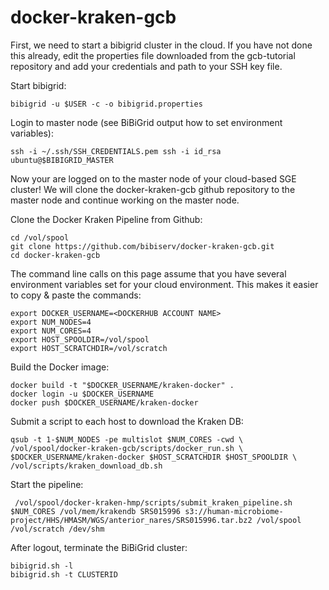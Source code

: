 docker-kraken-gcb
=================

First, we need to start a bibigrid cluster in the cloud. If you have
not done this already, edit the properties file downloaded from the
gcb-tutorial repository and add your credentials and path to your SSH
key file. 

Start bibigrid:

    bibigrid -u $USER -c -o bibigrid.properties

Login to master node (see BiBiGrid output how to set environment variables):

    ssh -i ~/.ssh/SSH_CREDENTIALS.pem ssh -i id_rsa ubuntu@$BIBIGRID_MASTER

Now your are logged on to the master node of your cloud-based SGE
cluster! We will clone the docker-kraken-gcb github repository to
the master node and continue working on the master node.

Clone the Docker Kraken Pipeline from Github:

    cd /vol/spool
    git clone https://github.com/bibiserv/docker-kraken-gcb.git
    cd docker-kraken-gcb

The command line calls on this page assume that you have several
environment variables set for your cloud environment. This makes it
easier to copy & paste the commands:

    export DOCKER_USERNAME=<DOCKERHUB ACCOUNT NAME>
    export NUM_NODES=4
    export NUM_CORES=4
    export HOST_SPOOLDIR=/vol/spool
    export HOST_SCRATCHDIR=/vol/scratch

Build the Docker image:

    docker build -t "$DOCKER_USERNAME/kraken-docker" .
    docker login -u $DOCKER_USERNAME
    docker push $DOCKER_USERNAME/kraken-docker

Submit a script to each host to download the Kraken DB:

    qsub -t 1-$NUM_NODES -pe multislot $NUM_CORES -cwd \
    /vol/spool/docker-kraken-gcb/scripts/docker_run.sh \
    $DOCKER_USERNAME/kraken-docker $HOST_SCRATCHDIR $HOST_SPOOLDIR \
    /vol/scripts/kraken_download_db.sh

Start the pipeline:

     /vol/spool/docker-kraken-hmp/scripts/submit_kraken_pipeline.sh $NUM_CORES /vol/mem/krakendb SRS015996 s3://human-microbiome-project/HHS/HMASM/WGS/anterior_nares/SRS015996.tar.bz2 /vol/spool /vol/scratch /dev/shm

After logout, terminate the BiBiGrid cluster:

    bibigrid.sh -l
    bibigrid.sh -t CLUSTERID
    

